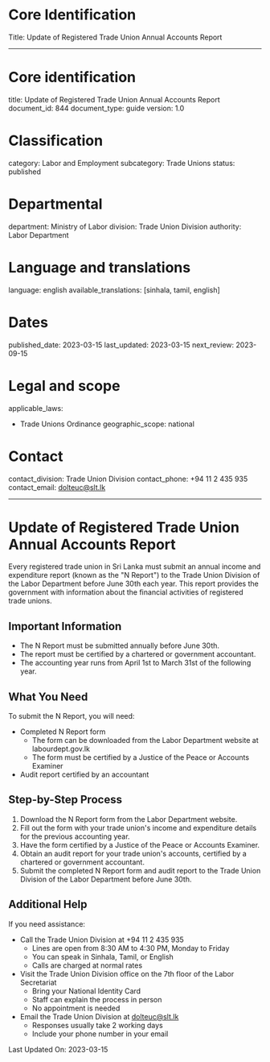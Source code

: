 # Core Identification
Title: Update of Registered Trade Union Annual Accounts Report

---
# Core identification
title: Update of Registered Trade Union Annual Accounts Report
document_id: 844
document_type: guide
version: 1.0

# Classification
category: Labor and Employment
subcategory: Trade Unions
status: published

# Departmental
department: Ministry of Labor
division: Trade Union Division
authority: Labor Department

# Language and translations
language: english
available_translations: [sinhala, tamil, english]

# Dates
published_date: 2023-03-15
last_updated: 2023-03-15
next_review: 2023-09-15

# Legal and scope
applicable_laws:
 - Trade Unions Ordinance
geographic_scope: national

# Contact
contact_division: Trade Union Division
contact_phone: +94 11 2 435 935
contact_email: dolteuc@slt.lk

---

# Update of Registered Trade Union Annual Accounts Report

Every registered trade union in Sri Lanka must submit an annual income and expenditure report (known as the "N Report") to the Trade Union Division of the Labor Department before June 30th each year. This report provides the government with information about the financial activities of registered trade unions.

## Important Information

- The N Report must be submitted annually before June 30th.
- The report must be certified by a chartered or government accountant.
- The accounting year runs from April 1st to March 31st of the following year.

## What You Need

To submit the N Report, you will need:

- Completed N Report form
    - The form can be downloaded from the Labor Department website at labourdept.gov.lk
    - The form must be certified by a Justice of the Peace or Accounts Examiner
- Audit report certified by an accountant

## Step-by-Step Process

1. Download the N Report form from the Labor Department website.
2. Fill out the form with your trade union's income and expenditure details for the previous accounting year.
3. Have the form certified by a Justice of the Peace or Accounts Examiner.
4. Obtain an audit report for your trade union's accounts, certified by a chartered or government accountant.
5. Submit the completed N Report form and audit report to the Trade Union Division of the Labor Department before June 30th.

## Additional Help

If you need assistance:

- Call the Trade Union Division at +94 11 2 435 935
    - Lines are open from 8:30 AM to 4:30 PM, Monday to Friday
    - You can speak in Sinhala, Tamil, or English
    - Calls are charged at normal rates
- Visit the Trade Union Division office on the 7th floor of the Labor Secretariat
    - Bring your National Identity Card
    - Staff can explain the process in person
    - No appointment is needed
- Email the Trade Union Division at dolteuc@slt.lk
    - Responses usually take 2 working days
    - Include your phone number in your email

Last Updated On: 2023-03-15
